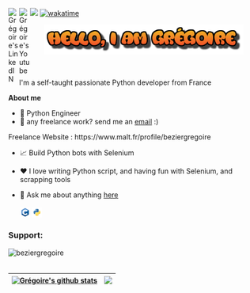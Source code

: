 <!--
**Grégoire Bézier** is a ✨ _special_ ✨ repository because its `README.md` (this file) appears on your GitHub profile.

Here are some ideas to get you started:

- 🔭 I’m currently working on ...
- 🌱 I’m currently learning ...
- 👯 I’m looking to collaborate on ...
- 🤔 I’m looking for help with ...
- 💬 Ask me about ...
- 📫 How to reach me: ...
- 😄 Pronouns: ...
- ⚡ Fun fact: ...
-->

![](https://komarev.com/ghpvc/?username=gregoirebezier&color=green)
[![wakatime](https://wakatime.com/badge/user/c4d0f476-c093-45c5-9731-1efb49fb4033.svg)](https://wakatime.com/@c4d0f476-c093-45c5-9731-1efb49fb4033)
<a href="https://www.linkedin.com/in/gr%C3%A9goire-b%C3%A9zier-58ba59198/">
  <img align="left" alt="Grégoire's LinkedIN" width="22px" src="https://cdn.simpleicons.org/linkedin" />
</a>
<a href="https://www.youtube.com/@beziergregoire">
  <img align="left" alt="Grégoire's Youtube" width="22px" src="https://cdn.simpleicons.org/youtube" />
</a>

<!--<a href="https://discord.gg/uQR9VzYP">
  <img align="left" alt="Grégoire's Discord" width="22px" src="https://raw.githubusercontent.com/peterthehan/peterthehan/master/assets/discord.svg" />
</a>-->
<p align="center"><a href="https://gregoirebezier.github.io"><img width="80%" alt="Hello, I'm Grégoire. I do open source!" src="./assets/gh-readme-header.png" /></a></p>

<br />

I'm a self-taught passionate Python developer from France

**About me**

- 💼 Python Engineer
- 💼 any freelance work? send me an [email](mailto:beziergregoire@gmail.com) :)
<p>Freelance Website : https://www.malt.fr/profile/beziergregoire </p>

- 📈 Build Python bots with Selenium

- ❤️ I love writing Python script, and having fun with Selenium, and scrapping tools

- 💬 Ask me about anything [here](https://github.com/gregoirebezier/gregoirebezier/issues)
<br> </br>
<code><img height="20" alt="javascript" src="https://raw.githubusercontent.com/github/explore/80688e429a7d4ef2fca1e82350fe8e3517d3494d/topics/c/c.png"></code>
<code><img height="20" alt="javascript" src="https://raw.githubusercontent.com/github/explore/80688e429a7d4ef2fca1e82350fe8e3517d3494d/topics/python/python.png"></code>


<h3 align="left">Support:</h3>
<p><a href="https://ko-fi.com/beziergregoire"> <img align="left" src="https://cdn.ko-fi.com/cdn/kofi3.png?v=3" height="50" width="210" alt="beziergregoire" /></a></p><br><br>


| <a href="https://github.com/gregoirebezier/gregoirebezier"><img align="center" src="https://github-readme-stats.vercel.app/api?username=gregoirebezier&show_icons=true&include_all_commits=true&theme=buefy&hide_border=true" alt="Grégoire's github stats" /></a> | <a href="https://github.com/gregoirebezier/gregoirebezier"><img align="center" src="https://github-readme-stats.vercel.app/api/top-langs/?username=gregoirebezier&layout=compact&theme=buefy&hide_border=true" /></a> |
| ------------- | ------------- |
